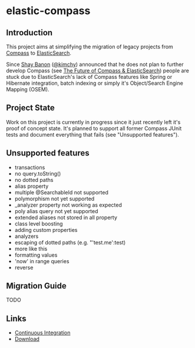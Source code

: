 elastic-compass
===============

Introduction
------------

This project aims at simplifying the migration of legacy projects from 
[Compass](http://www.compass-project.org/) to [ElasticSearch](http://www.elasticsearch.org/).

Since [Shay Banon](http://www.kimchy.org/) ([@kimchy](https://twitter.com/#!/kimchy))
announced that he does not plan to further develop Compass
(see [The Future of Compass & ElasticSearch](http://www.kimchy.org/the_future_of_compass/))
people are stuck due to ElasticSearch's lack of Compass features like Spring or Hibernate
integration, batch indexing or simply it's Object/Search Engine Mapping (OSEM).

Project State
-------------

Work on this project is currently in progress since it just recently left it's proof of 
concept state. It's planned to support all former Compass JUnit tests and document 
everything that fails (see "Unsupported features").

Unsupported features
--------------------

- transactions
- no query.toString()
- no dotted paths
- alias property
- multiple @SearchableId not supported
- polymorphism not yet supported
- _analyzer property not working as expected
- poly alias query not yet supported
- extended aliases not stored in all property
- class level boosting
- adding custom properties
- analyzers
- escaping of dotted paths (e.g. "'test.me':test)
- more like this
- formatting values
- 'now' in range queries
- reverse

Migration Guide
---------------

TODO

Links
-----

- [Continuous Integration](https://oss.molindo.at/project.html?projectId=project11)
- [Download](https://oss.sonatype.org/index.html#nexus-search;quick~elastic-compass)
